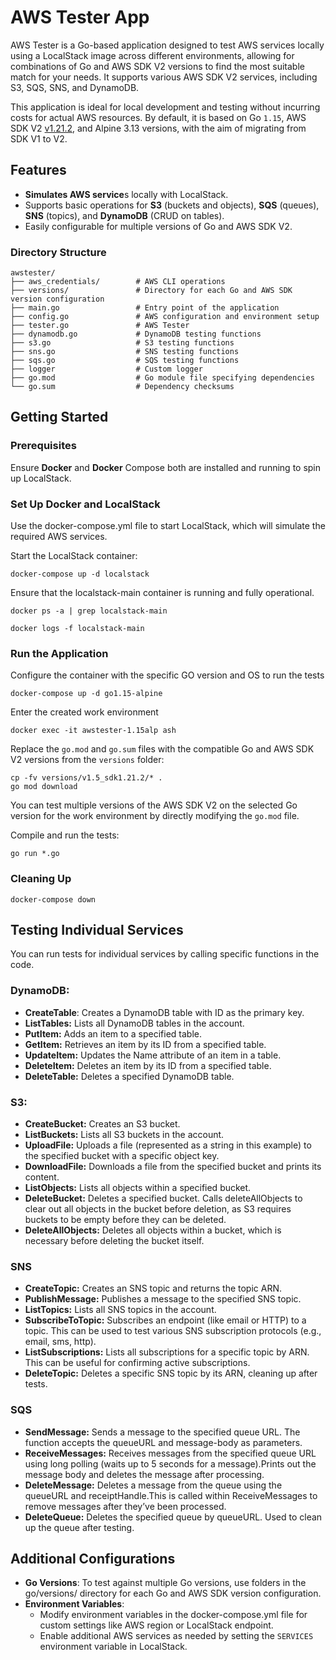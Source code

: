 # AWS Tester App
AWS Tester is a Go-based application designed to test AWS services locally using a LocalStack image across different environments, allowing for combinations of Go and AWS SDK V2 versions to find the most suitable match for your needs. It supports various AWS SDK V2 services, including S3, SQS, SNS, and DynamoDB.

This application is ideal for local development and testing without incurring costs for actual AWS resources. By default, it is based on Go `1.15`, AWS SDK V2 [v1.21.2](https://github.com/aws/aws-sdk-go-v2/tree/v1.21.2), and Alpine 3.13 versions, with the aim of migrating from SDK V1 to V2.

## Features
- **Simulates AWS service**s locally with LocalStack.
- Supports basic operations for **S3** (buckets and objects), **SQS** (queues), **SNS** (topics), and **DynamoDB** (CRUD on tables).
- Easily configurable for multiple versions of Go and AWS SDK V2.

### Directory Structure
```
awstester/
├── aws_credentials/        # AWS CLI operations
├── versions/               # Directory for each Go and AWS SDK version configuration
├── main.go                 # Entry point of the application
├── config.go               # AWS configuration and environment setup
├── tester.go               # AWS Tester
├── dynamodb.go             # DynamoDB testing functions
├── s3.go                   # S3 testing functions
├── sns.go                  # SNS testing functions
├── sqs.go                  # SQS testing functions
├── logger                  # Custom logger
├── go.mod                  # Go module file specifying dependencies
└── go.sum                  # Dependency checksums
```

## Getting Started

### Prerequisites
Ensure **Docker** and **Docker** Compose both are installed and running to spin up LocalStack.

### Set Up Docker and LocalStack
Use the docker-compose.yml file to start LocalStack, which will simulate the required AWS services.

Start the LocalStack container:
```
docker-compose up -d localstack
```
Ensure that the localstack-main container is running and fully operational.
```
docker ps -a | grep localstack-main
```
```
docker logs -f localstack-main
```

### Run the Application
Configure the container with the specific GO version and OS to run the tests
```
docker-compose up -d go1.15-alpine
```

Enter the created work environment 
```
docker exec -it awstester-1.15alp ash
```

Replace the `go.mod` and `go.sum` files with the compatible Go and AWS SDK V2 versions from the `versions` folder:
```
cp -fv versions/v1.5_sdk1.21.2/* .
go mod download
```
You can test multiple versions of the AWS SDK V2 on the selected Go version for the work environment by directly modifying the `go.mod` file.

Compile and run the tests:
```
go run *.go
```

### Cleaning Up
```
docker-compose down
```

## Testing Individual Services
You can run tests for individual services by calling specific functions in the code. 

### DynamoDB:
- **CreateTable**: Creates a DynamoDB table with ID as the primary key.
- **ListTables:** Lists all DynamoDB tables in the account.
- **PutItem:** Adds an item to a specified table.
- **GetItem:** Retrieves an item by its ID from a specified table.
- **UpdateItem:** Updates the Name attribute of an item in a table.
- **DeleteItem:** Deletes an item by its ID from a specified table.
- **DeleteTable:** Deletes a specified DynamoDB table.

### S3:
- **CreateBucket:** Creates an S3 bucket.
- **ListBuckets:** Lists all S3 buckets in the account.
- **UploadFile:** Uploads a file (represented as a string in this example) to the specified bucket with a specific object key.
- **DownloadFile:** Downloads a file from the specified bucket and prints its content. 
- **ListObjects:** Lists all objects within a specified bucket.
- **DeleteBucket:** Deletes a specified bucket. Calls deleteAllObjects to clear out all objects in the bucket before deletion, as S3 requires buckets to be empty before they can be deleted.
- **DeleteAllObjects:** Deletes all objects within a bucket, which is necessary before deleting the bucket itself.

### SNS
- **CreateTopic:** Creates an SNS topic and returns the topic ARN.
- **PublishMessage:** Publishes a message to the specified SNS topic.
- **ListTopics:** Lists all SNS topics in the account.
- **SubscribeToTopic:** Subscribes an endpoint (like email or HTTP) to a topic. This can be used to test various SNS subscription protocols (e.g., email, sms, http).
- **ListSubscriptions:** Lists all subscriptions for a specific topic by ARN. This can be useful for confirming active subscriptions.
- **DeleteTopic:** Deletes a specific SNS topic by its ARN, cleaning up after tests.

### SQS
- **SendMessage:** Sends a message to the specified queue URL. The function accepts the queueURL and message-body as parameters.
- **ReceiveMessages:** Receives messages from the specified queue URL using long polling (waits up to 5 seconds for a message).Prints out the message body and deletes the message after processing.
- **DeleteMessage:** Deletes a message from the queue using the queueURL and receiptHandle.This is called within ReceiveMessages to remove messages after they’ve been processed.
- **DeleteQueue:** Deletes the specified queue by queueURL. Used to clean up the queue after testing.

## Additional Configurations
- **Go Versions**: To test against multiple Go versions, use folders in the go/versions/ directory for each Go and AWS SDK version configuration.
- **Environment Variables**: 
    - Modify environment variables in the docker-compose.yml file for custom settings like AWS region or LocalStack endpoint.
    - Enable additional AWS services as needed by setting the `SERVICES` environment variable in LocalStack.


